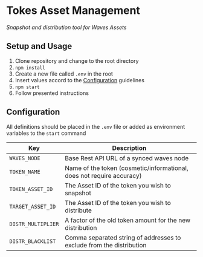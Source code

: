 # Tokes Asset Management
_Snapshot and distribution tool for Waves Assets_

## Setup and Usage

1. Clone repository and change to the root directory
2. `npm install`
3. Create a new file called `.env` in the root
4. Insert values accord to the [Configuration](#configuration) guidelines
5. `npm start`
6. Follow presented instructions

## Configuration

All definitions should be placed in the `.env` file or added as environment variables to the `start` command

| Key | Description |
| --- | --- |
| `WAVES_NODE` | Base Rest API URL of a synced waves node |
| `TOKEN_NAME` | Name of the token (cosmetic/informational, does not require accuracy) |
| `TOKEN_ASSET_ID` | The Asset ID of the token you wish to snapshot |
| `TARGET_ASSET_ID` | The Asset ID of the token you wish to distribute  |
| `DISTR_MULTIPLIER` | A factor of the old token amount for the new distribution |
| `DISTR_BLACKLIST` | Comma separated string of addresses to exclude from the distribution |
 
